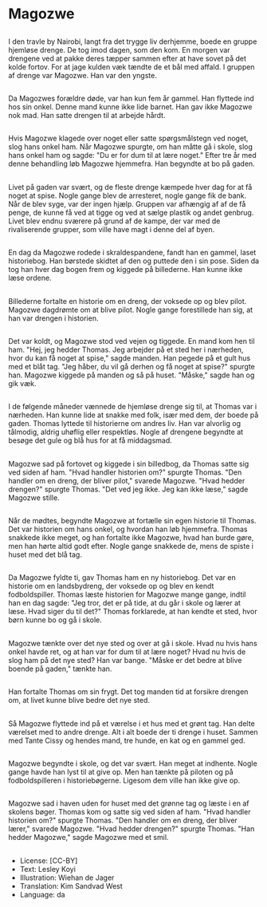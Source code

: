 # Magozwe

##
I den travle by Nairobi, langt fra det trygge liv derhjemme, boede en gruppe hjemløse drenge. De tog imod dagen, som den kom. En morgen var drengene ved at pakke deres tæpper sammen efter at have sovet på det kolde fortov. For at jage kulden væk tændte de et bål med affald. I gruppen af drenge var Magozwe. Han var den yngste.

##
Da Magozwes forældre døde, var han kun fem år gammel. Han flyttede ind hos sin onkel. Denne mand kunne ikke lide barnet. Han gav ikke Magozwe nok mad. Han satte drengen til at arbejde hårdt.

##
Hvis Magozwe klagede over noget eller satte spørgsmålstegn ved noget, slog hans onkel ham. Når Magozwe spurgte, om han måtte gå i skole, slog hans onkel ham og sagde: "Du er for dum til at lære noget." Efter tre år med denne behandling løb Magozwe hjemmefra. Han begyndte at bo på gaden.

##
Livet på gaden var svært, og de fleste drenge kæmpede hver dag for at få noget at spise. Nogle gange blev de arresteret, nogle gange fik de bank. Når de blev syge, var der ingen hjælp. Gruppen var afhængig af af de få penge, de kunne få ved at tigge og ved at sælge plastik og andet genbrug. Livet blev endnu sværere på grund af de kampe, der var med de rivaliserende grupper, som ville have magt i denne del af byen.

##
En dag da Magozwe rodede i skraldespandene, fandt han en gammel, laset historiebog. Han børstede skidtet af den og puttede den i sin pose. Siden da tog han hver dag bogen frem og kiggede på billederne. Han kunne ikke læse ordene.

##
Billederne fortalte en historie om en dreng, der voksede op og blev pilot. Magozwe dagdrømte om at blive pilot. Nogle gange forestillede han sig, at han var drengen i historien.

##
Det var koldt, og Magozwe stod ved vejen og tiggede. En mand kom hen til ham. "Hej, jeg hedder Thomas. Jeg arbejder på et sted her i nærheden, hvor du kan få noget at spise," sagde manden. Han pegede på et gult hus med et blåt tag. "Jeg håber, du vil gå derhen og få noget at spise?" spurgte han. Magozwe kiggede på manden og så på huset. "Måske," sagde han og gik væk.

##
I de følgende måneder vænnede de hjemløse drenge sig til, at Thomas var i nærheden. Han kunne lide at snakke med folk, især med dem, der boede på gaden. Thomas lyttede til historierne om andres liv. Han var alvorlig og tålmodig, aldrig uhøflig eller respektløs. Nogle af drengene begyndte at besøge det gule og blå hus for at få middagsmad.

##
Magozwe sad på fortovet og kiggede i sin billedbog, da Thomas satte sig ved siden af ham. "Hvad handler historien om?" spurgte Thomas. "Den handler om en dreng, der bliver pilot," svarede Magozwe. "Hvad hedder drengen?" spurgte Thomas. "Det ved jeg ikke. Jeg kan ikke læse," sagde Magozwe stille.

##
Når de mødtes, begyndte Magozwe at fortælle sin egen historie til Thomas. Det var historien om hans onkel, og hvordan han løb hjemmefra. Thomas snakkede ikke meget, og han fortalte ikke Magozwe, hvad han burde gøre, men han hørte altid godt efter. Nogle gange snakkede de, mens de spiste i huset med det blå tag.

##
Da Magozwe fyldte ti, gav Thomas ham en ny historiebog. Det var en historie om en landsbydreng, der voksede op og blev en kendt fodboldspiller. Thomas læste historien for Magozwe mange gange, indtil han en dag sagde: "Jeg tror, det er på tide, at du går i skole og lærer at læse. Hvad siger du til det?" Thomas forklarede, at han kendte et sted, hvor børn kunne bo og gå i skole.

##
Magozwe tænkte over det nye sted og over at gå i skole. Hvad nu hvis hans onkel havde ret, og at han var for dum til at lære noget? Hvad nu hvis de slog ham på det nye sted? Han var bange. "Måske er det bedre at blive boende på gaden," tænkte han.

##
Han fortalte Thomas om sin frygt. Det tog manden tid at forsikre drengen om, at livet kunne blive bedre det nye sted.

##
Så Magozwe flyttede ind på et værelse i et hus med et grønt tag. Han delte værelset med to andre drenge. Alt i alt boede der ti drenge i huset. Sammen med Tante Cissy og hendes mand, tre hunde, en kat og en gammel ged.

##
Magozwe begyndte i skole, og det var svært. Han meget at indhente. Nogle gange havde han lyst til at give op. Men han tænkte på piloten og på fodboldspilleren i historiebøgerne. Ligesom dem ville han ikke give op.

##
Magozwe sad i haven uden for huset med det grønne tag og læste i en af skolens bøger. Thomas kom og satte sig ved siden af ham. "Hvad handler historien om?" spurgte Thomas. "Den handler om en dreng, der bliver lærer," svarede Magozwe. "Hvad hedder drengen?" spurgte Thomas. "Han hedder Magozwe," sagde Magozwe med et smil.

##
* License: [CC-BY]
* Text: Lesley Koyi
* Illustration: Wiehan de Jager
* Translation: Kim Sandvad West
* Language: da

